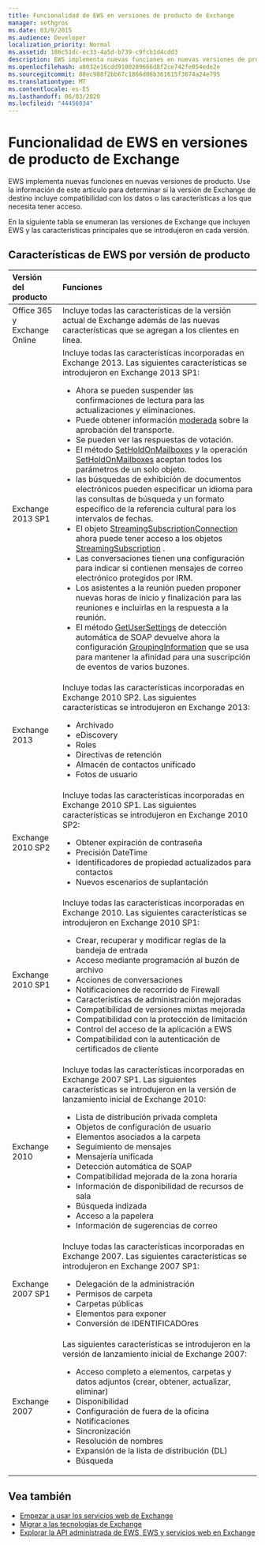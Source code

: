 ```yaml
---
title: Funcionalidad de EWS en versiones de producto de Exchange
manager: sethgros
ms.date: 03/9/2015
ms.audience: Developer
localization_priority: Normal
ms.assetid: 186c51dc-ec33-4a5d-b739-c9fcb1d4cdd3
description: EWS implementa nuevas funciones en nuevas versiones de producto. Use la información de este artículo para determinar si la versión de Exchange de destino incluye compatibilidad con los datos o las características a los que necesita tener acceso.
ms.openlocfilehash: a8032e16cdd9100289666d8f2ce742fe054ede2e
ms.sourcegitcommit: 88ec988f2bb67c1866d06b361615f3674a24e795
ms.translationtype: MT
ms.contentlocale: es-ES
ms.lasthandoff: 06/03/2020
ms.locfileid: "44456034"
---
```

# <a name="ews-functionality-in-exchange-product-versions"></a>Funcionalidad de EWS en versiones de producto de Exchange

EWS implementa nuevas funciones en nuevas versiones de producto. Use la información de este artículo para determinar si la versión de Exchange de destino incluye compatibilidad con los datos o las características a los que necesita tener acceso. 
  
En la siguiente tabla se enumeran las versiones de Exchange que incluyen EWS y las características principales que se introdujeron en cada versión.
  
## <a name="ews-features-by-product-version"></a>Características de EWS por versión de producto

|**Versión del producto**|**Funciones**|
|:-----|:-----|
|Office 365 y Exchange Online |Incluye todas las características de la versión actual de Exchange además de las nuevas características que se agregan a los clientes en línea.  |
|Exchange 2013 SP1 | Incluye todas las características incorporadas en Exchange 2013. Las siguientes características se introdujeron en Exchange 2013 SP1:<ul><li>Ahora se pueden suspender las confirmaciones de lectura para las actualizaciones y eliminaciones.</li><li>Puede obtener información [moderada](https://msdn.microsoft.com/library/43a89f71-8002-4cb0-b3c8-1c2b2597f227%28Office.15%29.aspx) sobre la aprobación del transporte.</li><li>Se pueden ver las respuestas de votación.</li><li>El método [SetHoldOnMailboxes](https://msdn.microsoft.com/library/microsoft.exchange.webservices.data.exchangeservice.setholdonmailboxes%28v=exchg.80%29.aspx) y la operación [SetHoldOnMailboxes](https://msdn.microsoft.com/library/9015a0d8-3495-461b-aa79-797d23169585%28Office.15%29.aspx) aceptan todos los parámetros de un solo objeto.</li><li>las búsquedas de exhibición de documentos electrónicos pueden especificar un idioma para las consultas de búsqueda y un formato específico de la referencia cultural para los intervalos de fechas.</li><li>El objeto [StreamingSubscriptionConnection](https://msdn.microsoft.com/library/microsoft.exchange.webservices.data.streamingsubscriptionconnection%28v=exchg.80%29.aspx) ahora puede tener acceso a los objetos [StreamingSubscription](https://msdn.microsoft.com/library/microsoft.exchange.webservices.data.streamingsubscription%28v=exchg.80%29.aspx) .</li><li>Las conversaciones tienen una configuración para indicar si contienen mensajes de correo electrónico protegidos por IRM.</li><li>Los asistentes a la reunión pueden proponer nuevas horas de inicio y finalización para las reuniones e incluirlas en la respuesta a la reunión.</li><li>El método [GetUserSettings](https://msdn.microsoft.com/library/microsoft.exchange.webservices.autodiscover.autodiscoverservice.getusersettings%28v=exchg.80%29.aspx) de detección automática de SOAP devuelve ahora la configuración [GroupingInformation](https://msdn.microsoft.com/library/office/dn529149%28v=exchg.150%29.aspx) que se usa para mantener la afinidad para una suscripción de eventos de varios buzones.</li></ul> |
|Exchange 2013  | Incluye todas las características incorporadas en Exchange 2010 SP2. Las siguientes características se introdujeron en Exchange 2013:  <ul><li>  Archivado</li><li>eDiscovery</li><li>Roles</li><li>Directivas de retención</li><li>Almacén de contactos unificado</li><li>Fotos de usuario</li></ul> |
|Exchange 2010 SP2  | Incluye todas las características incorporadas en Exchange 2010 SP1. Las siguientes características se introdujeron en Exchange 2010 SP2:  <ul><li>  Obtener expiración de contraseña</li><li>Precisión DateTime</li><li>Identificadores de propiedad actualizados para contactos</li><li>Nuevos escenarios de suplantación</li></ul> |
|Exchange 2010 SP1  | Incluye todas las características incorporadas en Exchange 2010. Las siguientes características se introdujeron en Exchange 2010 SP1:  <ul><li>  Crear, recuperar y modificar reglas de la bandeja de entrada</li><li>Acceso mediante programación al buzón de archivo</li><li>Acciones de conversaciones</li><li>Notificaciones de recorrido de Firewall</li><li>Características de administración mejoradas</li><li>Compatibilidad de versiones mixtas mejorada</li><li>Compatibilidad con la protección de limitación</li><li>Control del acceso de la aplicación a EWS</li><li>Compatibilidad con la autenticación de certificados de cliente</li></ul> |
|Exchange 2010  | Incluye todas las características incorporadas en Exchange 2007 SP1. Las siguientes características se introdujeron en la versión de lanzamiento inicial de Exchange 2010: <ul> <li>  Lista de distribución privada completa</li><li>Objetos de configuración de usuario</li><li>Elementos asociados a la carpeta</li><li>Seguimiento de mensajes</li><li>Mensajería unificada</li><li>Detección automática de SOAP  </li><li>Compatibilidad mejorada de la zona horaria</li><li>Información de disponibilidad de recursos de sala</li><li>Búsqueda indizada</li><li>Acceso a la papelera</li><li>Información de sugerencias de correo</li></ul> |
|Exchange 2007 SP1  | Incluye todas las características incorporadas en Exchange 2007. Las siguientes características se introdujeron en Exchange 2007 SP1:  <ul><li>  Delegación de la administración</li><li>Permisos de carpeta</li><li>Carpetas públicas</li><li>Elementos para exponer</li><li>Conversión de IDENTIFICADOres</li></ul> |
|Exchange 2007  | Las siguientes características se introdujeron en la versión de lanzamiento inicial de Exchange 2007:  <ul><li>  Acceso completo a elementos, carpetas y datos adjuntos (crear, obtener, actualizar, eliminar)</li><li>Disponibilidad</li><li>Configuración de fuera de la oficina</li><li>Notificaciones</li><li>Sincronización</li><li>Resolución de nombres</li><li>Expansión de la lista de distribución (DL)</li><li>Búsqueda</li></ul> |
   
## <a name="see-also"></a>Vea también

- [Empezar a usar los servicios web de Exchange](start-using-web-services-in-exchange.md)
- [Migrar a las tecnologías de Exchange](../migrating-to-exchange-online-and-exchange-2013-technologies.md)
- [Explorar la API administrada de EWS, EWS y servicios web en Exchange](explore-the-ews-managed-api-ews-and-web-services-in-exchange.md)  
    

